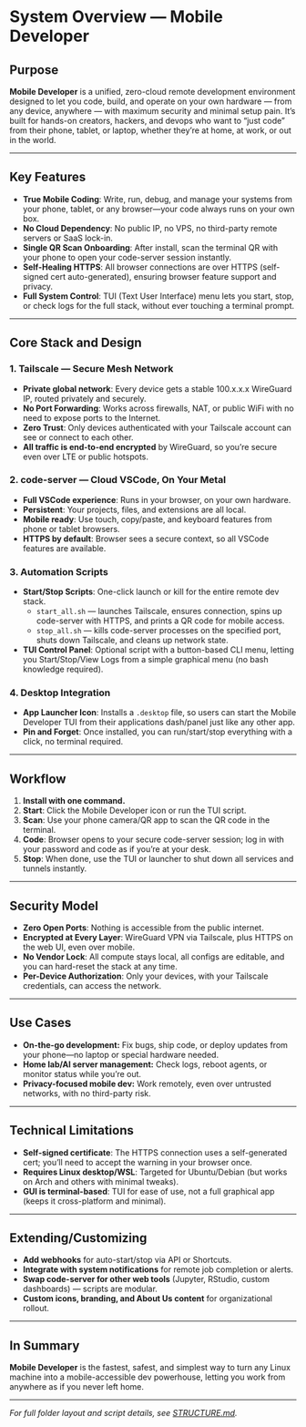 # System Overview — Mobile Developer

## Purpose

**Mobile Developer** is a unified, zero-cloud remote development environment designed to let you code, build, and operate on your own hardware — from any device, anywhere — with maximum security and minimal setup pain. It’s built for hands-on creators, hackers, and devops who want to “just code” from their phone, tablet, or laptop, whether they’re at home, at work, or out in the world.

---

## Key Features

- **True Mobile Coding**: Write, run, debug, and manage your systems from your phone, tablet, or any browser—your code always runs on your own box.
- **No Cloud Dependency**: No public IP, no VPS, no third-party remote servers or SaaS lock-in.
- **Single QR Scan Onboarding**: After install, scan the terminal QR with your phone to open your code-server session instantly.
- **Self-Healing HTTPS**: All browser connections are over HTTPS (self-signed cert auto-generated), ensuring browser feature support and privacy.
- **Full System Control**: TUI (Text User Interface) menu lets you start, stop, or check logs for the full stack, without ever touching a terminal prompt.

---

## Core Stack and Design

### 1. **Tailscale — Secure Mesh Network**

- **Private global network**: Every device gets a stable 100.x.x.x WireGuard IP, routed privately and securely.
- **No Port Forwarding**: Works across firewalls, NAT, or public WiFi with no need to expose ports to the Internet.
- **Zero Trust**: Only devices authenticated with your Tailscale account can see or connect to each other.
- **All traffic is end-to-end encrypted** by WireGuard, so you’re secure even over LTE or public hotspots.

### 2. **code-server — Cloud VSCode, On Your Metal**

- **Full VSCode experience**: Runs in your browser, on your own hardware.
- **Persistent**: Your projects, files, and extensions are all local.
- **Mobile ready**: Use touch, copy/paste, and keyboard features from phone or tablet browsers.
- **HTTPS by default**: Browser sees a secure context, so all VSCode features are available.

### 3. **Automation Scripts**

- **Start/Stop Scripts**: One-click launch or kill for the entire remote dev stack. 
    - `start_all.sh` — launches Tailscale, ensures connection, spins up code-server with HTTPS, and prints a QR code for mobile access.
    - `stop_all.sh` — kills code-server processes on the specified port, shuts down Tailscale, and cleans up network state.
- **TUI Control Panel**: Optional script with a button-based CLI menu, letting you Start/Stop/View Logs from a simple graphical menu (no bash knowledge required).

### 4. **Desktop Integration**

- **App Launcher Icon**: Installs a `.desktop` file, so users can start the Mobile Developer TUI from their applications dash/panel just like any other app.
- **Pin and Forget**: Once installed, you can run/start/stop everything with a click, no terminal required.

---

## Workflow

1. **Install with one command.**
2. **Start**: Click the Mobile Developer icon or run the TUI script.
3. **Scan**: Use your phone camera/QR app to scan the QR code in the terminal.
4. **Code**: Browser opens to your secure code-server session; log in with your password and code as if you’re at your desk.
5. **Stop**: When done, use the TUI or launcher to shut down all services and tunnels instantly.

---

## Security Model

- **Zero Open Ports**: Nothing is accessible from the public internet.
- **Encrypted at Every Layer**: WireGuard VPN via Tailscale, plus HTTPS on the web UI, even over mobile.
- **No Vendor Lock**: All compute stays local, all configs are editable, and you can hard-reset the stack at any time.
- **Per-Device Authorization**: Only your devices, with your Tailscale credentials, can access the network.

---

## Use Cases

- **On-the-go development:** Fix bugs, ship code, or deploy updates from your phone—no laptop or special hardware needed.
- **Home lab/AI server management:** Check logs, reboot agents, or monitor status while you’re out.
- **Privacy-focused mobile dev:** Work remotely, even over untrusted networks, with no third-party risk.

---

## Technical Limitations

- **Self-signed certificate**: The HTTPS connection uses a self-generated cert; you’ll need to accept the warning in your browser once.
- **Requires Linux desktop/WSL**: Targeted for Ubuntu/Debian (but works on Arch and others with minimal tweaks).
- **GUI is terminal-based**: TUI for ease of use, not a full graphical app (keeps it cross-platform and minimal).

---

## Extending/Customizing

- **Add webhooks** for auto-start/stop via API or Shortcuts.
- **Integrate with system notifications** for remote job completion or alerts.
- **Swap code-server for other web tools** (Jupyter, RStudio, custom dashboards) — scripts are modular.
- **Custom icons, branding, and About Us content** for organizational rollout.

---

## In Summary

**Mobile Developer** is the fastest, safest, and simplest way to turn any Linux machine into a mobile-accessible dev powerhouse, letting you work from anywhere as if you never left home.

---

*For full folder layout and script details, see [STRUCTURE.md](./STRUCTURE.md).*

